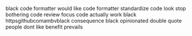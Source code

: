 black code formatter would like code formatter standardize code look stop bothering code review focus code actually work black httpsgithubcomambvblack consequence black opinionated double quote people dont like benefit prevails
